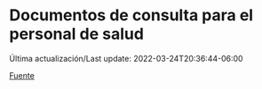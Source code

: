 # Documentos de consulta para el personal de salud

Última actualización/Last update: 2022-03-24T20:36:44-06:00

 [Fuente](https://coronavirus.gob.mx/personal-de-salud/documentos-de-consulta/)
